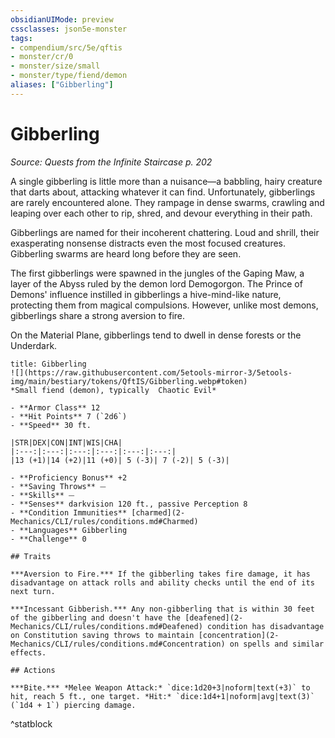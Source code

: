 ```yaml
---
obsidianUIMode: preview
cssclasses: json5e-monster
tags:
- compendium/src/5e/qftis
- monster/cr/0
- monster/size/small
- monster/type/fiend/demon
aliases: ["Gibberling"]
---
```

# Gibberling
*Source: Quests from the Infinite Staircase p. 202*  

A single gibberling is little more than a nuisance—a babbling, hairy creature that darts about, attacking whatever it can find. Unfortunately, gibberlings are rarely encountered alone. They rampage in dense swarms, crawling and leaping over each other to rip, shred, and devour everything in their path.

Gibberlings are named for their incoherent chattering. Loud and shrill, their exasperating nonsense distracts even the most focused creatures. Gibberling swarms are heard long before they are seen.

The first gibberlings were spawned in the jungles of the Gaping Maw, a layer of the Abyss ruled by the demon lord Demogorgon. The Prince of Demons' influence instilled in gibberlings a hive-mind-like nature, protecting them from magical compulsions. However, unlike most demons, gibberlings share a strong aversion to fire.

On the Material Plane, gibberlings tend to dwell in dense forests or the Underdark.

```ad-statblock
title: Gibberling
![](https://raw.githubusercontent.com/5etools-mirror-3/5etools-img/main/bestiary/tokens/QftIS/Gibberling.webp#token)
*Small fiend (demon), typically  Chaotic Evil*

- **Armor Class** 12
- **Hit Points** 7 (`2d6`)
- **Speed** 30 ft.

|STR|DEX|CON|INT|WIS|CHA|
|:---:|:---:|:---:|:---:|:---:|:---:|
|13 (+1)|14 (+2)|11 (+0)| 5 (-3)| 7 (-2)| 5 (-3)|

- **Proficiency Bonus** +2
- **Saving Throws** ⏤
- **Skills** ⏤
- **Senses** darkvision 120 ft., passive Perception 8
- **Condition Immunities** [charmed](2-Mechanics/CLI/rules/conditions.md#Charmed)
- **Languages** Gibberling
- **Challenge** 0

## Traits

***Aversion to Fire.*** If the gibberling takes fire damage, it has disadvantage on attack rolls and ability checks until the end of its next turn.

***Incessant Gibberish.*** Any non-gibberling that is within 30 feet of the gibberling and doesn't have the [deafened](2-Mechanics/CLI/rules/conditions.md#Deafened) condition has disadvantage on Constitution saving throws to maintain [concentration](2-Mechanics/CLI/rules/conditions.md#Concentration) on spells and similar effects.

## Actions

***Bite.*** *Melee Weapon Attack:* `dice:1d20+3|noform|text(+3)` to hit, reach 5 ft., one target. *Hit:* `dice:1d4+1|noform|avg|text(3)` (`1d4 + 1`) piercing damage.
```
^statblock